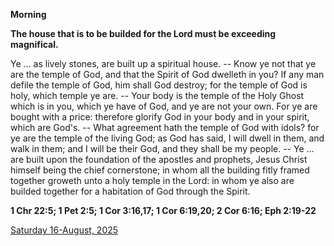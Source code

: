 **Morning**

**The house that is to be builded for the Lord must be exceeding magnifical.**
 
Ye ... as lively stones, are built up a spiritual house. -- Know ye not that ye are the temple of God, and that the Spirit of God dwelleth in you? If any man defile the temple of God, him shall God destroy; for the temple of God is holy, which temple ye are. -- Your body is the temple of the Holy Ghost which is in you, which ye have of God, and ye are not your own. For ye are bought with a price: therefore glorify God in your body and in your spirit, which are God's. -- What agreement hath the temple of God with idols? for ye are the temple of the living God; as God has said, I will dwell in them, and walk in them; and I will be their God, and they shall be my people. -- Ye ... are built upon the foundation of the apostles and prophets, Jesus Christ himself being the chief cornerstone; in whom all the building fitly framed together groweth unto a holy temple in the Lord: in whom ye also are builded together for a habitation of God through the Spirit.  

**1 Chr 22:5; 1 Pet 2:5; 1 Cor 3:16,17; 1 Cor 6:19,20; 2 Cor 6:16; Eph 2:19-22**

[Saturday 16-August, 2025](https://t.me/daily_light)
